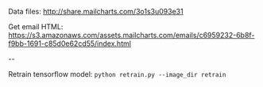 Data files: http://share.mailcharts.com/3o1s3u093e31

Get email HTML: https://s3.amazonaws.com/assets.mailcharts.com/emails/c6959232-6b8f-f9bb-1691-c85d0e62cd55/index.html

--

Retrain tensorflow model: `python retrain.py --image_dir retrain`